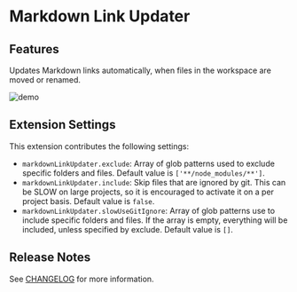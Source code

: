 # Markdown Link Updater

## Features

Updates Markdown links automatically, when files in the workspace are moved or renamed.

![demo](https://github.com/mathiassoeholm/markdown-link-updater/raw/main/images/demo.gif)

## Extension Settings

This extension contributes the following settings:

- `markdownLinkUpdater.exclude`: Array of glob patterns used to exclude specific folders and files. Default value is `['**/node_modules/**']`.
- `markdownLinkUpdater.include`: Skip files that are ignored by git. This can be SLOW on large projects, so it is encouraged to activate it on a per project basis. Default value is `false`.
- `markdownLinkUpdater.slowUseGitIgnore`: Array of glob patterns use to include specific folders and files. If the array is empty, everything will be included, unless specified by exclude. Default value is `[]`.

## Release Notes

See [CHANGELOG](CHANGELOG.md) for more information.
